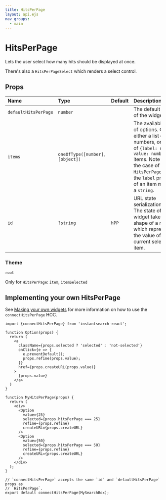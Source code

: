 ```yaml
---
title: HitsPerPage
layout: api.ejs
nav_groups:
  - main
---
```


# HitsPerPage

Lets the user select how many hits should be displayed at once.

There's also a `HitsPerPageSelect` which renders a select control.

## Props

Name | Type | Default |Description
:- | :- | :- | :-
`defaultHitsPerPage` | `number` | | The default state of the widget.
`items` | `oneOfType([number], [object])` | | The available list of options. Can be either a list of numbers, or a list of `{label: node, value: number}` items. Note that in the case of `HitsPerPageSelect`, the `label` property of an item must be a `string`.
`id` | `?string` | `hPP` | URL state serialization key. The state of this widget takes the shape of a `number`, which represents the value of the current selected item.

### Theme

`root`

Only for `HitsPerPage`: `item`, `itemSelected`

## Implementing your own HitsPerPage

See [Making your own widgets](../Customization.md) for more information on how to use the `connectHitsPerPage` HOC.

```
import {connectHitsPerPage} from 'instantsearch-react';

function Option(props) {
  return (
    <a
      className={props.selected ? 'selected' : 'not-selected'}
      onClick={e => {
        e.preventDefault();
        props.refine(props.value);
      }}
      href={props.createURL(props.value)}
    >
      {props.value}
    </a>
  )
}

function MyHitsPerPage(props) {
  return (
    <div>
      <Option
        value={25}
        selected={props.hitsPerPage === 25}
        refine={props.refine}
        createURL={props.createURL}
      />
      <Option
        value={50}
        selected={props.hitsPerPage === 50}
        refine={props.refine}
        createURL={props.createURL}
      />
    </div>
  );
}

// `connectHitsPerPage` accepts the same `id` and `defaultHitsPerPage` props as
// `HitsPerPage`.
export default connectHitsPerPage(MySearchBox);
```

